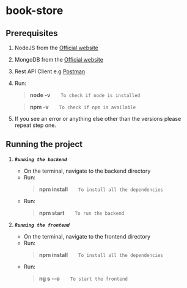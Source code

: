# book-store

## **Prerequisites**

1. NodeJS from the [Official website](https://nodejs.org/en/)
2. MongoDB from the [Official website](https://docs.mongodb.com/manual/installation/)
3. Rest API Client e.g [Postman](https://www.postman.com/downloads/)
4. Run:
   > **node -v** &nbsp;&nbsp;&nbsp;&nbsp;&nbsp; `To check if node is installed`
   
   > **npm -v** &nbsp;&nbsp;&nbsp;&nbsp;&nbsp; `To check if npm is available`
5. If you see an error or anything else other than the versions please repeat step one.

## **Running the project**
1. ***`Running the backend`***
   - On the terminal, navigate to the backend directory
   - Run:
  		> **npm install** &nbsp;&nbsp;&nbsp;&nbsp;&nbsp; `To install all the dependencies`
	- Run:
		> **npm start** &nbsp;&nbsp;&nbsp;&nbsp;&nbsp; `To run the backend`

2. ***`Running the frontend`***
   - On the terminal, navigate to the frontend directory
   - Run:
   		> **npm install** &nbsp;&nbsp;&nbsp;&nbsp;&nbsp; `To install all the dependencies`
   - Run:
      > **ng s --o** &nbsp;&nbsp;&nbsp;&nbsp;&nbsp; `To start the frontend`

